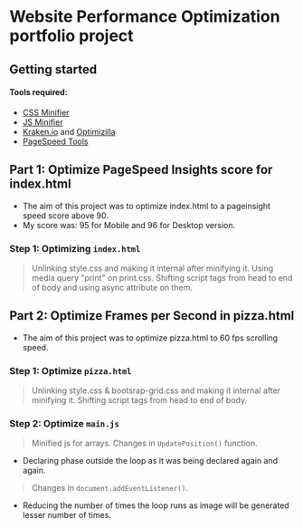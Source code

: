 # Website Performance Optimization portfolio project

## Getting started

#### Tools required:

* [CSS Minifier](https://cssminifier.com/)
* [JS Minifier](https://javascript-minifier.com/)
* [Kraken.io](https://kraken.io/) and [Optimizilla](http://optimizilla.com/)
* [PageSpeed Tools](https://developers.google.com/speed/pagespeed/insights/)

## Part 1: Optimize PageSpeed Insights score for index.html

* The aim of this project was to optimize index.html to a pageinsight speed score above 90.
* My score was: 95 for Mobile and 96 for Desktop version.

### Step 1: Optimizing `index.html`
> Unlinking style.css and making it internal after minifying it.
> Using media query "print" on print.css.
> Shifting script tags from head to end of body and using async attribute on them.

## Part 2: Optimize Frames per Second in pizza.html
* The aim of this project was to optimize pizza.html to 60 fps scrolling speed.

### Step 1: Optimize `pizza.html`
> Unlinking style.css & bootsrap-grid.css and making it internal after minifying it.
> Shifting script tags from head to end of body.

### Step 2: Optimize `main.js`
> Minified js for arrays.
> Changes in `UpdatePosition()` function.
* Declaring phase outside the loop as it was being declared again and again.
> Changes in `document.addEventListener()`.
* Reducing the number of times the loop runs as image will be generated lesser number of times.